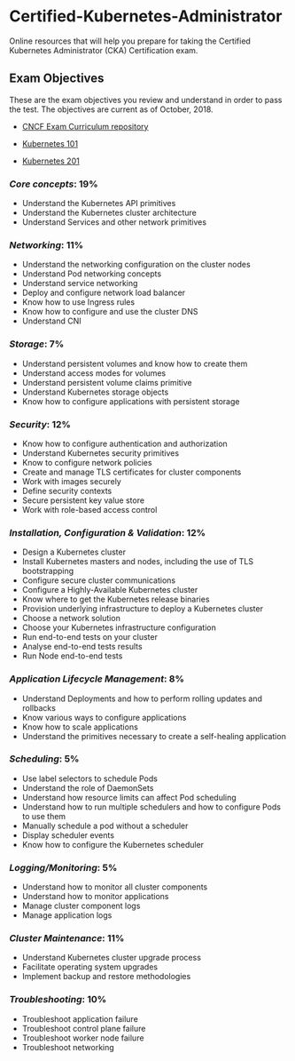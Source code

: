 # Certified-Kubernetes-Administrator
Online resources that will help you prepare for taking the Certified Kubernetes Administrator (CKA) Certification exam.

## Exam Objectives
These are the exam objectives you review and understand in order to pass the test. The objectives are current as of October, 2018.

* [CNCF Exam Curriculum repository ](https://github.com/cncf/curriculum/)

* [Kubernetes 101](https://kubernetes.io/docs/tutorials/k8s101/)
* [Kubernetes 201](https://kubernetes.io/docs/tutorials/k8s201/)

### _Core concepts_: 19%
* Understand the Kubernetes API primitives
* Understand the Kubernetes cluster architecture
* Understand Services and other network primitives

### _Networking_: 11%
* Understand the networking configuration on the cluster nodes
* Understand Pod networking concepts
* Understand service networking
* Deploy and configure network load balancer
* Know how to use Ingress rules
* Know how to configure and use the cluster DNS
* Understand CNI

### _Storage_: 7%
* Understand persistent volumes and know how to create them
* Understand access modes for volumes
* Understand persistent volume claims primitive
* Understand Kubernetes storage objects
* Know how to configure applications with persistent storage

### _Security_: 12%
* Know how to configure authentication and authorization
* Understand Kubernetes security primitives
* Know to configure network policies
* Create and manage TLS certificates for cluster components
* Work with images securely
* Define security contexts
* Secure persistent key value store
* Work with role-based access control

### _Installation, Configuration & Validation_: 12%
* Design a Kubernetes cluster
* Install Kubernetes masters and nodes, including the use of TLS bootstrapping
* Configure secure cluster communications
* Configure a Highly-Available Kubernetes cluster
* Know where to get the Kubernetes release binaries
* Provision underlying infrastructure to deploy a Kubernetes cluster
* Choose a network solution
* Choose your Kubernetes infrastructure configuration
* Run end-to-end tests on your cluster
* Analyse end-to-end tests results
* Run Node end-to-end tests

### _Application Lifecycle Management_: 8%
* Understand Deployments and how to perform rolling updates and rollbacks
* Know various ways to configure applications
* Know how to scale applications
* Understand the primitives necessary to create a self-healing application

### _Scheduling_: 5%
* Use label selectors to schedule Pods
* Understand the role of DaemonSets
* Understand how resource limits can affect Pod scheduling
* Understand how to run multiple schedulers and how to configure Pods to use them
* Manually schedule a pod without a scheduler
* Display scheduler events
* Know how to configure the Kubernetes scheduler

### _Logging/Monitoring_: 5%
* Understand how to monitor all cluster components
* Understand how to monitor applications
* Manage cluster component logs
* Manage application logs


### _Cluster Maintenance_: 11%
* Understand Kubernetes cluster upgrade process
* Facilitate operating system upgrades
* Implement backup and restore methodologies

### _Troubleshooting_: 10%
* Troubleshoot application failure
* Troubleshoot control plane failure
* Troubleshoot worker node failure
* Troubleshoot networking
